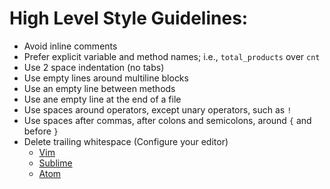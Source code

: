 High Level Style Guidelines:
===

* Avoid inline comments
* Prefer explicit variable and method names; i.e., `total_products` over `cnt`
* Use 2 space indentation (no tabs)
* Use empty lines around multiline blocks
* Use an empty line between methods
* Use ane empty line at the end of a file
* Use spaces around operators, except unary operators, such as `!`
* Use spaces after commas, after colons and semicolons, around `{` and before `}`
* Delete trailing whitespace (Configure your editor)
  * [Vim](http://vi.stackexchange.com/questions/454/whats-the-simplest-way-to-strip-trailing-whitespace-from-all-lines-in-a-file)
  * [Sublime](http://nategood.com/sublime-text-strip-whitespace-save)
  * [Atom](http://stackoverflow.com/questions/30403150/atom-text-editor-remove-trailing-whitespace-on-save)
